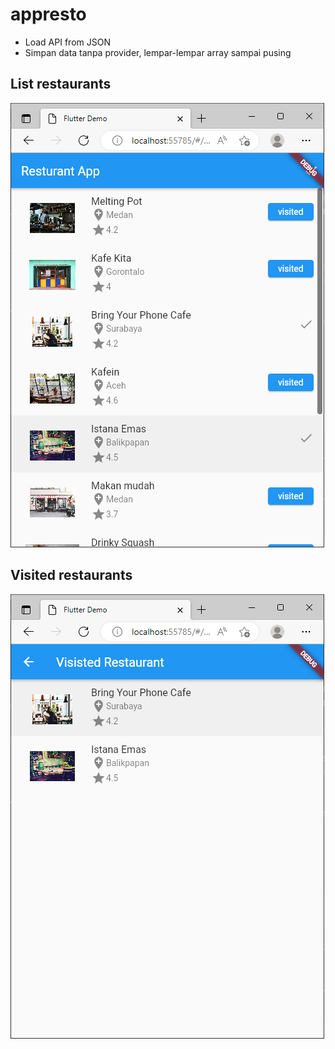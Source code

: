 # appresto

* Load API from JSON
* Simpan data tanpa provider, lempar-lempar array sampai pusing

## List restaurants
![Screenshot1](./readme/img/appresto-01.png "Screenshot 1")

## Visited restaurants
![Screenshot2](./readme/img/appresto-02.png "Screenshot ")